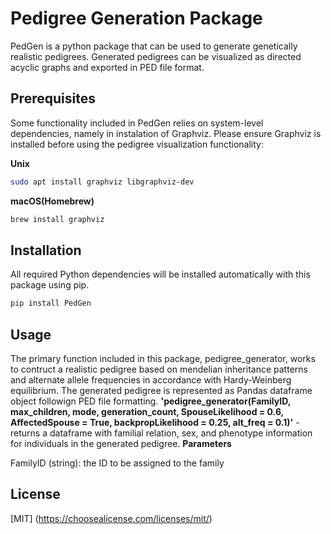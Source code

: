 # Pedigree Generation Package

PedGen is a python package that can be used to generate genetically realistic pedigrees. Generated pedigrees can be visualized as directed acyclic graphs and exported in PED file format.

## Prerequisites

Some functionality included in PedGen relies on system-level dependencies, namely in instalation of Graphviz. Please ensure Graphviz is installed before using the pedigree visualization functionality:

**Unix**
```bash
sudo apt install graphviz libgraphviz-dev
```

**macOS(Homebrew)**
```bash
brew install graphviz
```

## Installation

All required Python dependencies will be installed automatically with this package using pip.
```bash
pip install PedGen
```

## Usage
The primary function included in this package, pedigree_generator, works to contruct a realistic pedigree based on mendelian inheritance patterns and alternate allele frequencies in accordance with Hardy-Weinberg equilibrium. The generated pedigree is represented as Pandas dataframe object followign PED file formatting.
**'pedigree_generator(FamilyID, max_children, mode, generation_count, SpouseLikelihood = 0.6, AffectedSpouse = True, backpropLikelihood = 0.25, alt_freq = 0.1)'** - returns a dataframe with familial relation, sex, and phenotype information for individuals in the generated pedigree.
**Parameters**

FamilyID (string): the ID to be assigned to the family



## License

[MIT]
(https://choosealicense.com/licenses/mit/)